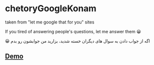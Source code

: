 # chetoryGoogleKonam
taken from "let me google that for you" sites

If you tired of answering people's questions, let me answer them 😀

😀 اگه از جواب دادن به سوال های دیگران خسته شدید، بزارید  من جوابشون رو بدم

## [**Demo**](https://mrmoein.github.io/chetoryGoogleKonam/)